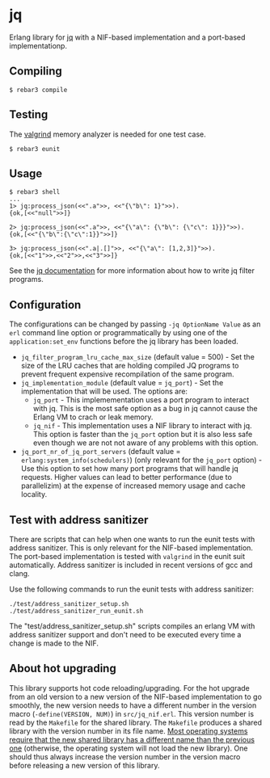 # jq

Erlang library for [jq](https://github.com/stedolan/jq) with a NIF-based
implementation and a port-based implementationp.

## Compiling
  ```
  $ rebar3 compile
  ```

## Testing

The [valgrind](https://valgrind.org/) memory analyzer is needed for one test
case.

  ```
  $ rebar3 eunit
  ```
  
## Usage

  ```
  $ rebar3 shell
  ...
  1> jq:process_json(<<".a">>, <<"{\"b\": 1}">>).
  {ok,[<<"null">>]}
  
  2> jq:process_json(<<".a">>, <<"{\"a\": {\"b\": {\"c\": 1}}}">>).
  {ok,[<<"{\"b\":{\"c\":1}}">>]}
  
  3> jq:process_json(<<".a|.[]">>, <<"{\"a\": [1,2,3]}">>).
  {ok,[<<"1">>,<<"2">>,<<"3">>]}
  ```

See the [jq documentation](https://stedolan.github.io/jq/manual/v1.6) for more information about how to write jq filter
programs.

## Configuration

The configurations can be changed by passing `-jq OptionName Value` as an `erl`
command line option or programmatically by using one of the
`application:set_env` functions before the jq library has been loaded.


* `jq_filter_program_lru_cache_max_size` (default value = 500) - Set the size of
  the LRU caches that are holding compiled JQ programs to prevent frequent
  expensive recompilation of the same program.
* `jq_implementation_module` (default value = `jq_port`) - Set the implementation
  that will be used. The options are:
  * `jq_port` - This implemementation uses a port program to interact with jq.
    This is the most safe option as a bug in jq cannot
    cause the Erlang VM to crach or leak memory.
  * `jq_nif` - This implementation uses a NIF library to interact with 
    jq. This option is faster than the `jq_port` option but it is also
    less safe even though we are not not aware of any problems with this option.
* `jq_port_nr_of_jq_port_servers` (default value =
  `erlang:system_info(schedulers)`) (only relevant for the `jq_port` option) -
  Use this option to set how many port programs that will handle jq requests.
  Higher values can lead to better performance (due to parallelizim) at the
  expense of increased memory usage and cache locality. 

## Test with address sanitizer
  
  There are scripts that can help when one wants to run the eunit tests with
  address sanitizer. This is only relevant for the NIF-based implementation.
  The port-based implementation is tested with `valgrind` in the eunit suit
  automatically. Address sanitizer is included in recent versions of gcc and
  clang.
  
  Use the following commands to run the eunit tests with
  address sanitizer:
  ```
  ./test/address_sanitizer_setup.sh 
  ./test/address_sanitizer_run_eunit.sh
  ```
  The "test/address_sanitizer_setup.sh" scripts compiles an
  erlang VM with address sanitizer support and don't need
  to be executed every time a change is made to the NIF.

## About hot upgrading

This library supports hot code reloading/upgrading. For the hot upgrade from an
old version to a new version of the NIF-based implementation to go smoothly,
the new version needs to have a different number in the version macro
(`-define(VERSION, NUM)`) in `src/jq_nif.erl`. This version number is read by
the `Makefile` for the shared library. The `Makefile` produces a shared library
with the version number in its file name. [Most operating systems require that
the new shared library has a different name than the previous
one](https://www.erlang.org/doc/man/erlang.html#load_nif-2) (otherwise, the
operating system will not load the new library). One should thus always
increase the version number in the version macro before releasing a new version
of this library.

